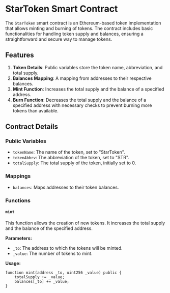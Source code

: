 # StarToken Smart Contract

The `StarToken` smart contract is an Ethereum-based token implementation that allows minting and burning of tokens. The contract includes basic functionalities for handling token supply and balances, ensuring a straightforward and secure way to manage tokens.

## Features

1. **Token Details**: Public variables store the token name, abbreviation, and total supply.
2. **Balances Mapping**: A mapping from addresses to their respective balances.
3. **Mint Function**: Increases the total supply and the balance of a specified address.
4. **Burn Function**: Decreases the total supply and the balance of a specified address with necessary checks to prevent burning more tokens than available.

## Contract Details

### Public Variables

- `tokenName`: The name of the token, set to "StarToken".
- `tokenAbbrv`: The abbreviation of the token, set to "STR".
- `totalSupply`: The total supply of the token, initially set to 0.

### Mappings

- `balances`: Maps addresses to their token balances.

### Functions

#### `mint`

This function allows the creation of new tokens. It increases the total supply and the balance of the specified address.

**Parameters:**
- `_to`: The address to which the tokens will be minted.
- `_value`: The number of tokens to mint.

**Usage:**
```solidity
function mint(address _to, uint256 _value) public {
    totalSupply += _value;
    balances[_to] += _value;
}

